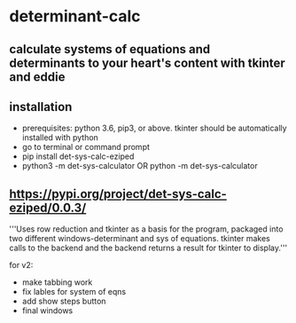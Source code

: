 # determinant-calc
## calculate systems of equations and determinants to your heart's content with tkinter and eddie

## installation
* prerequisites: python 3.6, pip3, or above. tkinter should be automatically installed with python
* go to terminal or command prompt
* pip install det-sys-calc-eziped
* python3 -m det-sys-calculator OR python -m det-sys-calculator 
## https://pypi.org/project/det-sys-calc-eziped/0.0.3/

'''Uses row reduction and tkinter as a basis for the program, packaged into two different windows-determinant and sys of equations.
    tkinter makes calls to the backend and the backend returns a result for tkinter to display.'''

for v2:
* make tabbing work
* fix lables for system of eqns
* add show steps button
* final windows


